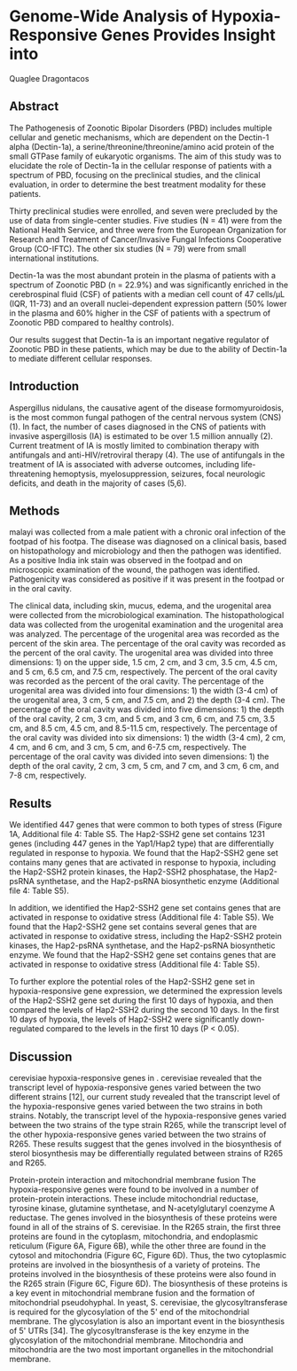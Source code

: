 # Genome-Wide Analysis of Hypoxia-Responsive Genes Provides Insight into
Quaglee Dragontacos


## Abstract
The Pathogenesis of Zoonotic Bipolar Disorders (PBD) includes multiple cellular and genetic mechanisms, which are dependent on the Dectin-1 alpha (Dectin-1a), a serine/threonine/threonine/amino acid protein of the small GTPase family of eukaryotic organisms. The aim of this study was to elucidate the role of Dectin-1a in the cellular response of patients with a spectrum of PBD, focusing on the preclinical studies, and the clinical evaluation, in order to determine the best treatment modality for these patients.

Thirty preclinical studies were enrolled, and seven were precluded by the use of data from single-center studies. Five studies (N = 41) were from the National Health Service, and three were from the European Organization for Research and Treatment of Cancer/Invasive Fungal Infections Cooperative Group (CO-IFTC). The other six studies (N = 79) were from small international institutions.

Dectin-1a was the most abundant protein in the plasma of patients with a spectrum of Zoonotic PBD (n = 22.9%) and was significantly enriched in the cerebrospinal fluid (CSF) of patients with a median cell count of 47 cells/µL (IQR, 11-73) and an overall nuclei-dependent expression pattern (50% lower in the plasma and 60% higher in the CSF of patients with a spectrum of Zoonotic PBD compared to healthy controls).

Our results suggest that Dectin-1a is an important negative regulator of Zoonotic PBD in these patients, which may be due to the ability of Dectin-1a to mediate different cellular responses.


## Introduction
Aspergillus nidulans, the causative agent of the disease formomyuroidosis, is the most common fungal pathogen of the central nervous system (CNS) (1). In fact, the number of cases diagnosed in the CNS of patients with invasive aspergillosis (IA) is estimated to be over 1.5 million annually (2). Current treatment of IA is mostly limited to combination therapy with antifungals and anti-HIV/retroviral therapy (4). The use of antifungals in the treatment of IA is associated with adverse outcomes, including life-threatening hemoptysis, myelosuppression, seizures, focal neurologic deficits, and death in the majority of cases (5,6).


## Methods
malayi was collected from a male patient with a chronic oral infection of the footpad of his footpa. The disease was diagnosed on a clinical basis, based on histopathology and microbiology and then the pathogen was identified. As a positive India ink stain was observed in the footpad and on microscopic examination of the wound, the pathogen was identified. Pathogenicity was considered as positive if it was present in the footpad or in the oral cavity.

The clinical data, including skin, mucus, edema, and the urogenital area were collected from the microbiological examination. The histopathological data was collected from the urogenital examination and the urogenital area was analyzed. The percentage of the urogenital area was recorded as the percent of the skin area. The percentage of the oral cavity was recorded as the percent of the oral cavity. The urogenital area was divided into three dimensions: 1) on the upper side, 1.5 cm, 2 cm, and 3 cm, 3.5 cm, 4.5 cm, and 5 cm, 6.5 cm, and 7.5 cm, respectively. The percent of the oral cavity was recorded as the percent of the oral cavity. The percentage of the urogenital area was divided into four dimensions: 1) the width (3-4 cm) of the urogenital area, 3 cm, 5 cm, and 7.5 cm, and 2) the depth (3-4 cm). The percentage of the oral cavity was divided into five dimensions: 1) the depth of the oral cavity, 2 cm, 3 cm, and 5 cm, and 3 cm, 6 cm, and 7.5 cm, 3.5 cm, and 8.5 cm, 4.5 cm, and 8.5-11.5 cm, respectively. The percentage of the oral cavity was divided into six dimensions: 1) the width (3-4 cm), 2 cm, 4 cm, and 6 cm, and 3 cm, 5 cm, and 6-7.5 cm, respectively. The percentage of the oral cavity was divided into seven dimensions: 1) the depth of the oral cavity, 2 cm, 3 cm, 5 cm, and 7 cm, and 3 cm, 6 cm, and 7-8 cm, respectively.


## Results
We identified 447 genes that were common to both types of stress (Figure 1A, Additional file 4: Table S5. The Hap2-SSH2 gene set contains 1231 genes (including 447 genes in the Yap1/Hap2 type) that are differentially regulated in response to hypoxia. We found that the Hap2-SSH2 gene set contains many genes that are activated in response to hypoxia, including the Hap2-SSH2 protein kinases, the Hap2-SSH2 phosphatase, the Hap2-psRNA synthetase, and the Hap2-psRNA biosynthetic enzyme (Additional file 4: Table S5).

In addition, we identified the Hap2-SSH2 gene set contains genes that are activated in response to oxidative stress (Additional file 4: Table S5). We found that the Hap2-SSH2 gene set contains several genes that are activated in response to oxidative stress, including the Hap2-SSH2 protein kinases, the Hap2-psRNA synthetase, and the Hap2-psRNA biosynthetic enzyme. We found that the Hap2-SSH2 gene set contains genes that are activated in response to oxidative stress (Additional file 4: Table S5).

To further explore the potential roles of the Hap2-SSH2 gene set in hypoxia-responsive gene expression, we determined the expression levels of the Hap2-SSH2 gene set during the first 10 days of hypoxia, and then compared the levels of Hap2-SSH2 during the second 10 days. In the first 10 days of hypoxia, the levels of Hap2-SSH2 were significantly down-regulated compared to the levels in the first 10 days (P < 0.05).


## Discussion
cerevisiae hypoxia-responsive genes in . cerevisiae revealed that the transcript level of hypoxia-responsive genes varied between the two different strains [12], our current study revealed that the transcript level of the hypoxia-responsive genes varied between the two strains in both strains. Notably, the transcript level of the hypoxia-responsive genes varied between the two strains of the type strain R265, while the transcript level of the other hypoxia-responsive genes varied between the two strains of R265. These results suggest that the genes involved in the biosynthesis of sterol biosynthesis may be differentially regulated between strains of R265 and R265.

Protein-protein interaction and mitochondrial membrane fusion
The hypoxia-responsive genes were found to be involved in a number of protein-protein interactions. These include mitochondrial reductase, tyrosine kinase, glutamine synthetase, and N-acetylglutaryl coenzyme A reductase. The genes involved in the biosynthesis of these proteins were found in all of the strains of S. cerevisiae. In the R265 strain, the first three proteins are found in the cytoplasm, mitochondria, and endoplasmic reticulum (Figure 6A, Figure 6B), while the other three are found in the cytosol and mitochondria (Figure 6C, Figure 6D). Thus, the two cytoplasmic proteins are involved in the biosynthesis of a variety of proteins. The proteins involved in the biosynthesis of these proteins were also found in the R265 strain (Figure 6C, Figure 6D). The biosynthesis of these proteins is a key event in mitochondrial membrane fusion and the formation of mitochondrial pseudohyphal. In yeast, S. cerevisiae, the glycosyltransferase is required for the glycosylation of the 5' end of the mitochondrial membrane. The glycosylation is also an important event in the biosynthesis of 5' UTRs [34]. The glycosyltransferase is the key enzyme in the glycosylation of the mitochondrial membrane. Mitochondria and mitochondria are the two most important organelles in the mitochondrial membrane.
